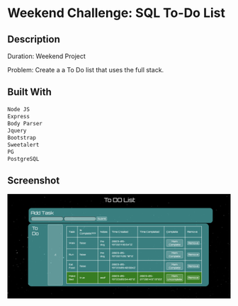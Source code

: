 # Weekend Challenge: SQL To-Do List
    


## Description

Duration: Weekend Project

Problem: Create a a To Do list that uses the full stack.



## Built With

    Node JS
    Express
    Body Parser
    Jquery
    Bootstrap
    Sweetalert
    PG
    PostgreSQL




## Screenshot

![screenshot](Screenshot.png)

